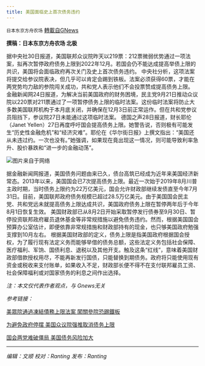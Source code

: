 ```yaml
---
title: 美国面临史上首次债务违约
---
```

`日本东京方舟农场` [轉載自GNews](https://gnews.org/zh-hans/1565491/)

**撰稿：日本东京方舟农场 北极**

据中央社30日报道，美国联邦众议院昨天以219票：212票微弱优势通过一项法案，拟再次暂停政府债务上限到2022年12月。若国会仍不能达成提高举债上限的共识，美国将会面临政府再次关门及史上首次债务违约。
中央社分析，这项法案将提交给参议院表决，但几乎可以肯定会踢到铁板。法案必须获得60票，才能在两党势均力敌的参院闯关成功，共和党人表示他们不会投票赞成提高债务上限。
金融新闻网24日报道，为解决当前美国政府的财务困境，民主党9月21日推动众议院以220票对211票通过了一项暂停债务上限的临时法案。这份临时法案将防止大多数美国联邦机构于本月底关闭，并确保在12月3日前正常运作。但在共和党参议员阻挡下，参议院27日未能通过这项临时法案。
德国之声28日报道，财长耶伦（Janet Yellen）27日再度呼吁国会提高债务上限。她警告说，否则极有可能发生“历史性金融危机”和“经济灾难”。耶伦在《华尔街日报》上撰文指出：“美国还从未违过约。一次也没有。”她强调，如果现在竟出现这一情况，则可能导致利率急升、股价暴跌和“进一步的金融动荡”。

![](https://assets.gnews.org/wp-content/uploads/2021/09/59083032_303.jpg)图片来自于网络

据金融新闻网报道，美国债务问题由来已久，债台高筑已经成为近年来美国经济新常态。2013年以来，美国国会已7次提高债务上限。最近一次始于2019年8月川普主政时期，当时债务上限约为22万亿美元，国会允许财政部继续发债直至今年7月31日。目前，美国联邦政府债务规模已超过28.5万亿美元。由于美国国会民主党、共和党远未就提高债务上限达成共识，美国政府债务上限在暂停两年后于今年8月1日恢复生效。
美国财政部已从8月2日开始采取暂停发行债券至9月30日、暂停投资联邦政府雇员退休基金等非常规措施以避免债务违约。然而，根据美国国会预算办公室估计，即便依靠非常规措施和财政部持有的现金，也只够美国政府勉强支撑到10月左右。
根据美国财政部的定义，债务上限是指美国政府根据国会授权，为了履行现有法定义务而能够举借的债务总额，这些法定义务包括社会保障、医疗福利、军饷、国债利息、退税以及其他开支。触及这条“红线”，意味着美国财政部借款授权用尽，不能再新发行国债，只能替换到期债务。政府将只能使用现有资金或税收来支付账单，如果收入不足，财政部长便不得不在支付联邦雇员工资、社会保障福利或对国家债务的利息之间作出选择。

*注：本文仅代表作者观点，与 Gnews无关*

*参考链接：*

[美眾院通過凍結債務上限法案 闖關參院恐踢鐵板](https://www.cna.com.tw/news/firstnews/202109300048.aspx)

[为避免政府停摆 美国众议院强推取消债务上限](https://www.dw.com/zh/%E4%B8%BA%E9%81%BF%E5%85%8D%E6%94%BF%E5%BA%9C%E5%81%9C%E6%91%86-%E7%BE%8E%E5%9B%BD%E4%BC%97%E8%AE%AE%E9%99%A2%E5%BC%BA%E6%8E%A8%E5%8F%96%E6%B6%88%E5%80%BA%E5%8A%A1%E4%B8%8A%E9%99%90/a-59262024)

[国会两党难破僵局 美国债务风险加大](https://www.financialnews.com.cn/hq/cj/202109/t20210924_229191.html)

* * *

*编辑：文顺 校对：Ranting 发布：Ranting*
